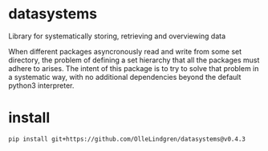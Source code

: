 # datasystems
Library for systematically storing, retrieving and overviewing data

When different packages asyncronously read and write from some set directory, the problem of defining a set hierarchy that all the packages must adhere to arises. The intent of this package is to try to solve that problem in a systematic way, with no additional dependencies beyond the default python3 interpreter.

# install

`pip install git+https://github.com/OlleLindgren/datasystems@v0.4.3`